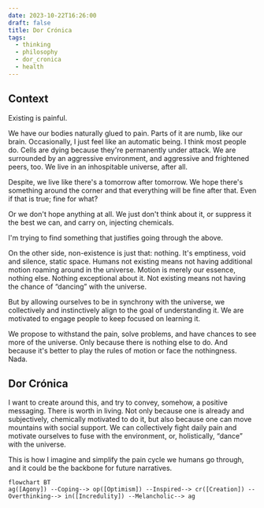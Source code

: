 ```yaml
---
date: 2023-10-22T16:26:00
draft: false
title: Dor Crónica
tags:
  - thinking
  - philosophy
  - dor_cronica
  - health
---
```


## Context

Existing is painful.

We have our bodies naturally glued to pain. Parts of it are numb, like our brain. Occasionally, I just feel like an automatic being. I think most people do. Cells are dying because they're permanently under attack. We are surrounded by an aggressive environment, and aggressive and frightened peers, too. We live in an inhospitable universe, after all.

Despite, we live like there's a tomorrow after tomorrow. We hope there's something around the corner and that everything will be fine after that. Even if that is true; fine for what?

Or we don't hope anything at all. We just don't think about it, or suppress it the best we can, and carry on, injecting chemicals.

I'm trying to find something that justifies going through the above. 

On the other side, non-existence is just that: nothing. It's emptiness, void and silence, static space. Humans not existing means not having additional motion roaming around in the universe. Motion is merely our essence, nothing else. Nothing exceptional about it. Not existing means not having the chance of “dancing” with the universe.

But by allowing ourselves to be in synchrony with the universe, we collectively and instinctively align to the goal of understanding it. We are motivated to engage people to keep focused on learning it.

We propose to withstand the pain, solve problems, and have chances to see more of the universe. Only because there is nothing else to do. And because it's better to play the rules of motion or face the nothingness. Nada.

## Dor Crónica

I want to create around this, and try to convey, somehow, a positive messaging. There is worth in living. Not only because one is already and subjectively, chemically motivated to do it, but also because one can move mountains with social support. We can collectively fight daily pain and motivate ourselves to fuse with the environment, or, holistically, “dance” with the universe.

This is how I imagine and simplify the pain cycle we humans go through, and it could be the backbone for future narratives.

```mermaid
flowchart BT
ag([Agony]) --Coping--> op([Optimism]) --Inspired--> cr([Creation]) --Overthinking--> in([Incredulity]) --Melancholic--> ag
```
